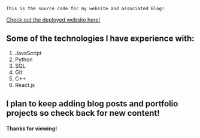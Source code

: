 `This is the source code for my website and associated Blog!`

[Check out the deployed website here!](http://charlieylijoki.me/)

## Some of the technologies I have experience with:

1. JavaScript
1. Python
1. SQL
1. Git
1. C++
2. React.js

## I plan to keep adding blog posts and portfolio projects so check back for new content!

#### Thanks for viewing!